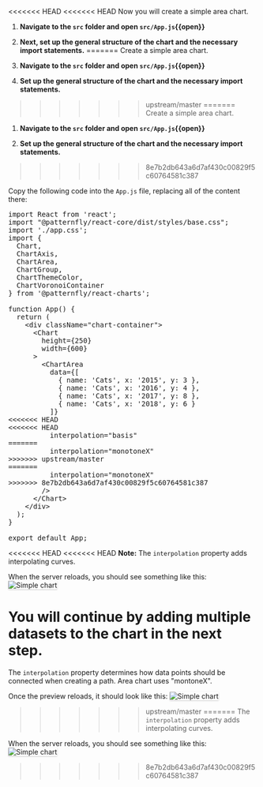 <<<<<<< HEAD
<<<<<<< HEAD
Now you will create a simple area chart.

1) <strong>Navigate to the `src` folder and open `src/App.js`{{open}}</strong>

2) <strong>Next, set up the general structure of the chart and the necessary import statements.</strong>
=======
Create a simple area chart.

1) <strong>Navigate to the `src` folder and open `src/App.js`{{open}}</strong>

2) <strong>Set up the general structure of the chart and the necessary import statements.</strong>
>>>>>>> upstream/master
=======
Create a simple area chart.

1) <strong>Navigate to the `src` folder and open `src/App.js`{{open}}</strong>

2) <strong>Set up the general structure of the chart and the necessary import statements.</strong>
>>>>>>> 8e7b2db643a6d7af430c00829f5c60764581c387

Copy the following code into the `App.js` file, replacing all of the content there:

<pre class="file" data-filename="App.js" data-target="replace">
import React from 'react';
import "@patternfly/react-core/dist/styles/base.css";
import './app.css';
import {
  Chart,
  ChartAxis,
  ChartArea,
  ChartGroup,
  ChartThemeColor,
  ChartVoronoiContainer
} from '@patternfly/react-charts';

function App() {
  return (
    &lt;div className=&quot;chart-container&quot;&gt;
      &lt;Chart
        height={250}
        width={600}
      &gt;
        &lt;ChartArea
          data={[
            { name: &#39;Cats&#39;, x: &#39;2015&#39;, y: 3 }, 
            { name: &#39;Cats&#39;, x: &#39;2016&#39;, y: 4 }, 
            { name: &#39;Cats&#39;, x: &#39;2017&#39;, y: 8 }, 
            { name: &#39;Cats&#39;, x: &#39;2018&#39;, y: 6 }
          ]} 
<<<<<<< HEAD
<<<<<<< HEAD
          interpolation="basis"
=======
          interpolation="monotoneX"
>>>>>>> upstream/master
=======
          interpolation="monotoneX"
>>>>>>> 8e7b2db643a6d7af430c00829f5c60764581c387
        /&gt;
      &lt;/Chart&gt;
    &lt;/div&gt;
  );
}

export default App;
</pre>

<<<<<<< HEAD
<<<<<<< HEAD
<strong>Note:</strong> The `interpolation` property adds interpolating curves.

When the server reloads, you should see something like this:
<img src="area-chart/assets/simple.png" alt="Simple chart" style="box-shadow: rgba(3, 3, 3, 0.2) 0px 1.25px 2.5px 0px;" />

You will continue by adding multiple datasets to the chart in the next step.
=======
The `interpolation` property determines how data points should be connected when creating a path. Area chart uses "montoneX".

Once the preview reloads, it should look like this:
<img src="area-chart/assets/simple.png" alt="Simple chart" style="box-shadow: rgba(3, 3, 3, 0.2) 0px 1.25px 2.5px 0px;" />
>>>>>>> upstream/master
=======
The `interpolation` property adds interpolating curves.

When the server reloads, you should see something like this:
<img src="area-chart/assets/simple.png" alt="Simple chart" style="box-shadow: rgba(3, 3, 3, 0.2) 0px 1.25px 2.5px 0px;" />
>>>>>>> 8e7b2db643a6d7af430c00829f5c60764581c387
